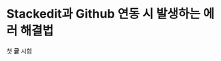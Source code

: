 # Stackedit과 Github 연동 시 발생하는 에러 해결법

첫 **글** 시험

<!--stackedit_data:
eyJoaXN0b3J5IjpbLTE2NTc0ODYwNF19
-->